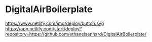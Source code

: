# DigitalAirBoilerplate

https://www.netlify.com/img/deploy/button.svg
https://app.netlify.com/start/deploy?repository=https://github.com/ethaneisenhard/DigitalAirBoilerplate/
